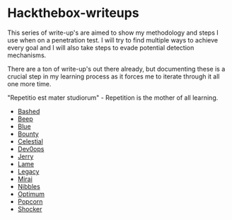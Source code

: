 # Hackthebox-writeups

This series of write-up's are aimed to show my methodology and steps I use when on a penetration test. I will try to find multiple ways to achieve every goal and I will also take steps to evade potential detection mechanisms.

There are a ton of write-up's out there already, but documenting these is a crucial step in my learning process as it forces me to iterate through it all one more time. 

"Repetitio est mater studiorum" - Repetition is the mother of all learning.

+ [Bashed](https://github.com/Bengman/Hackthebox-writeups/blob/master/bashed.md)
+ [Beep](https://github.com/Bengman/Hackthebox-writeups/blob/master/beep.md)
+ [Blue](https://github.com/Bengman/Hackthebox-writeups/blob/master/blue.md)
+ [Bounty](https://github.com/Bengman/Hackthebox-writeups/blob/master/bounty.md)
+ [Celestial](https://github.com/Bengman/Hackthebox-writeups/blob/master/celestial.md)
+ [Dev0ops](https://github.com/Bengman/Hackthebox-writeups/blob/master/dev0ops.md)
+ [Jerry](https://github.com/Bengman/Hackthebox-writeups/blob/master/jerry.md)
+ [Lame](https://github.com/Bengman/Hackthebox-writeups/blob/master/lame.md)
+ [Legacy](https://github.com/Bengman/Hackthebox-writeups/blob/master/legacy.md)
+ [Mirai](https://github.com/Bengman/Hackthebox-writeups/blob/master/mirai.md)
+ [Nibbles](https://github.com/Bengman/Hackthebox-writeups/blob/master/nibbles.md)
+ [Optimum](https://github.com/Bengman/Hackthebox-writeups/blob/master/optimum.md)
+ [Popcorn](https://github.com/Bengman/Hackthebox-writeups/blob/master/popcorn.md)
+ [Shocker](https://github.com/Bengman/Hackthebox-writeups/blob/master/shocker.md)
